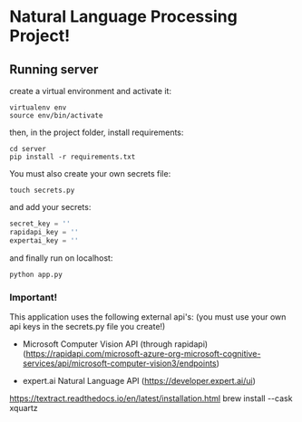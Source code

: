 # Natural Language Processing Project!

## Running server

create a virtual environment and activate it:

```
virtualenv env
source env/bin/activate
```

then, in the project folder, install requirements:

```
cd server
pip install -r requirements.txt
```

You must also create your own secrets file:

```
touch secrets.py
```

and add your secrets:

```python
secret_key = ''
rapidapi_key = ''
expertai_key = ''
```

and finally run on localhost:

```
python app.py
```

### Important!

This application uses the following external api's: (you must use your own api keys in the secrets.py file you create!)

- Microsoft Computer Vision API (through rapidapi) (https://rapidapi.com/microsoft-azure-org-microsoft-cognitive-services/api/microsoft-computer-vision3/endpoints)

- expert.ai Natural Language API (https://developer.expert.ai/ui)

https://textract.readthedocs.io/en/latest/installation.html
brew install --cask xquartz
